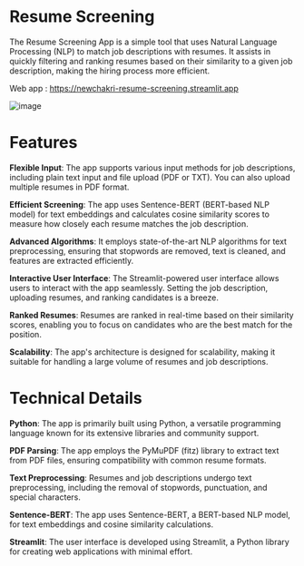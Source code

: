 # Resume Screening
The Resume Screening App is a simple tool that uses Natural Language Processing (NLP) to match job descriptions with resumes. It assists in quickly filtering and ranking resumes based on their similarity to a given job description, making the hiring process more efficient.

Web app : https://newchakri-resume-screening.streamlit.app

![image](https://i.postimg.cc/k4KTBD7c/Resume-screening-app.jpg)


# Features
**Flexible Input**: The app supports various input methods for job descriptions, including plain text input and file upload (PDF or TXT). You can also upload multiple resumes in PDF format.

**Efficient Screening**: The app uses Sentence-BERT (BERT-based NLP model) for text embeddings and calculates cosine similarity scores to measure how closely each resume matches the job description.

**Advanced Algorithms**: It employs state-of-the-art NLP algorithms for text preprocessing, ensuring that stopwords are removed, text is cleaned, and features are extracted efficiently.

**Interactive User Interface**: The Streamlit-powered user interface allows users to interact with the app seamlessly. Setting the job description, uploading resumes, and ranking candidates is a breeze.

**Ranked Resumes**: Resumes are ranked in real-time based on their similarity scores, enabling you to focus on candidates who are the best match for the position.

**Scalability**: The app's architecture is designed for scalability, making it suitable for handling a large volume of resumes and job descriptions.

# Technical Details
**Python**: The app is primarily built using Python, a versatile programming language known for its extensive libraries and community support.

**PDF Parsing**: The app employs the PyMuPDF (fitz) library to extract text from PDF files, ensuring compatibility with common resume formats.

**Text Preprocessing**: Resumes and job descriptions undergo text preprocessing, including the removal of stopwords, punctuation, and special characters.

**Sentence-BERT**: The app uses Sentence-BERT, a BERT-based NLP model, for text embeddings and cosine similarity calculations.

**Streamlit**: The user interface is developed using Streamlit, a Python library for creating web applications with minimal effort.








